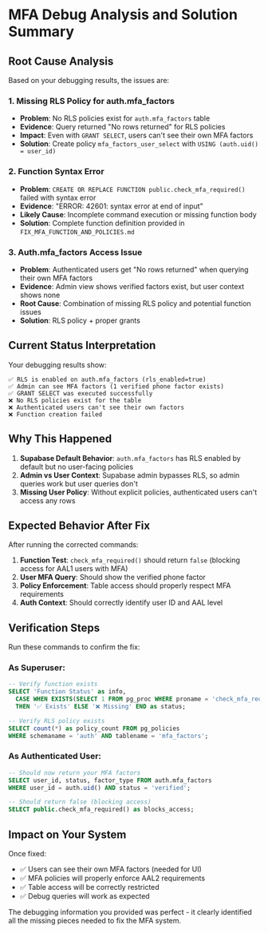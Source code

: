 # MFA Debug Analysis and Solution Summary

## Root Cause Analysis

Based on your debugging results, the issues are:

### 1. Missing RLS Policy for auth.mfa_factors
- **Problem**: No RLS policies exist for `auth.mfa_factors` table
- **Evidence**: Query returned "No rows returned" for RLS policies
- **Impact**: Even with `GRANT SELECT`, users can't see their own MFA factors
- **Solution**: Create policy `mfa_factors_user_select` with `USING (auth.uid() = user_id)`

### 2. Function Syntax Error
- **Problem**: `CREATE OR REPLACE FUNCTION public.check_mfa_required()` failed with syntax error
- **Evidence**: "ERROR: 42601: syntax error at end of input"
- **Likely Cause**: Incomplete command execution or missing function body
- **Solution**: Complete function definition provided in `FIX_MFA_FUNCTION_AND_POLICIES.md`

### 3. Auth.mfa_factors Access Issue
- **Problem**: Authenticated users get "No rows returned" when querying their own MFA factors
- **Evidence**: Admin view shows verified factors exist, but user context shows none
- **Root Cause**: Combination of missing RLS policy and potential function issues
- **Solution**: RLS policy + proper grants

## Current Status Interpretation

Your debugging results show:

```
✅ RLS is enabled on auth.mfa_factors (rls_enabled=true)
✅ Admin can see MFA factors (1 verified phone factor exists)
✅ GRANT SELECT was executed successfully
❌ No RLS policies exist for the table
❌ Authenticated users can't see their own factors
❌ Function creation failed
```

## Why This Happened

1. **Supabase Default Behavior**: `auth.mfa_factors` has RLS enabled by default but no user-facing policies
2. **Admin vs User Context**: Supabase admin bypasses RLS, so admin queries work but user queries don't
3. **Missing User Policy**: Without explicit policies, authenticated users can't access any rows

## Expected Behavior After Fix

After running the corrected commands:

1. **Function Test**: `check_mfa_required()` should return `false` (blocking access for AAL1 users with MFA)
2. **User MFA Query**: Should show the verified phone factor
3. **Policy Enforcement**: Table access should properly respect MFA requirements
4. **Auth Context**: Should correctly identify user ID and AAL level

## Verification Steps

Run these commands to confirm the fix:

### As Superuser:
```sql
-- Verify function exists
SELECT 'Function Status' as info, 
  CASE WHEN EXISTS(SELECT 1 FROM pg_proc WHERE proname = 'check_mfa_required') 
  THEN '✅ Exists' ELSE '❌ Missing' END as status;

-- Verify RLS policy exists  
SELECT count(*) as policy_count FROM pg_policies 
WHERE schemaname = 'auth' AND tablename = 'mfa_factors';
```

### As Authenticated User:
```sql
-- Should now return your MFA factors
SELECT user_id, status, factor_type FROM auth.mfa_factors 
WHERE user_id = auth.uid() AND status = 'verified';

-- Should return false (blocking access)
SELECT public.check_mfa_required() as blocks_access;
```

## Impact on Your System

Once fixed:
- ✅ Users can see their own MFA factors (needed for UI)
- ✅ MFA policies will properly enforce AAL2 requirements
- ✅ Table access will be correctly restricted
- ✅ Debug queries will work as expected

The debugging information you provided was perfect - it clearly identified all the missing pieces needed to fix the MFA system.
